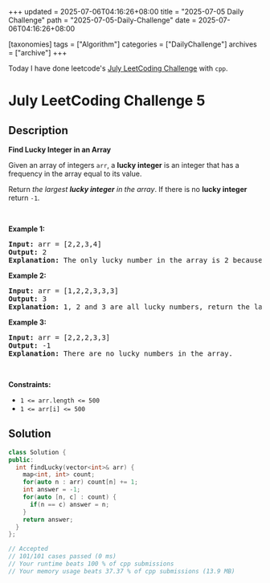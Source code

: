 +++
updated = 2025-07-06T04:16:26+08:00
title = "2025-07-05 Daily Challenge"
path = "2025-07-05-Daily-Challenge"
date = 2025-07-06T04:16:26+08:00

[taxonomies]
tags = ["Algorithm"]
categories = ["DailyChallenge"]
archives = ["archive"]
+++

Today I have done leetcode's [July LeetCoding Challenge](https://leetcode.com/problems/find-lucky-integer-in-an-array/) with `cpp`.

<!-- more -->

# July LeetCoding Challenge 5

## Description

**Find Lucky Integer in an Array**

<p>Given an array of integers <code>arr</code>, a <strong>lucky integer</strong> is an integer that has a frequency in the array equal to its value.</p>

<p>Return <em>the largest <strong>lucky integer</strong> in the array</em>. If there is no <strong>lucky integer</strong> return <code>-1</code>.</p>

<p>&nbsp;</p>
<p><strong class="example">Example 1:</strong></p>

<pre>
<strong>Input:</strong> arr = [2,2,3,4]
<strong>Output:</strong> 2
<strong>Explanation:</strong> The only lucky number in the array is 2 because frequency[2] == 2.
</pre>

<p><strong class="example">Example 2:</strong></p>

<pre>
<strong>Input:</strong> arr = [1,2,2,3,3,3]
<strong>Output:</strong> 3
<strong>Explanation:</strong> 1, 2 and 3 are all lucky numbers, return the largest of them.
</pre>

<p><strong class="example">Example 3:</strong></p>

<pre>
<strong>Input:</strong> arr = [2,2,2,3,3]
<strong>Output:</strong> -1
<strong>Explanation:</strong> There are no lucky numbers in the array.
</pre>

<p>&nbsp;</p>
<p><strong>Constraints:</strong></p>

<ul>
	<li><code>1 &lt;= arr.length &lt;= 500</code></li>
	<li><code>1 &lt;= arr[i] &lt;= 500</code></li>
</ul>


## Solution

``` cpp
class Solution {
public:
  int findLucky(vector<int>& arr) {
    map<int, int> count;
    for(auto n : arr) count[n] += 1;
    int answer = -1;
    for(auto [n, c] : count) {
      if(n == c) answer = n;
    }
    return answer;
  }
};

// Accepted
// 101/101 cases passed (0 ms)
// Your runtime beats 100 % of cpp submissions
// Your memory usage beats 37.37 % of cpp submissions (13.9 MB)
```
